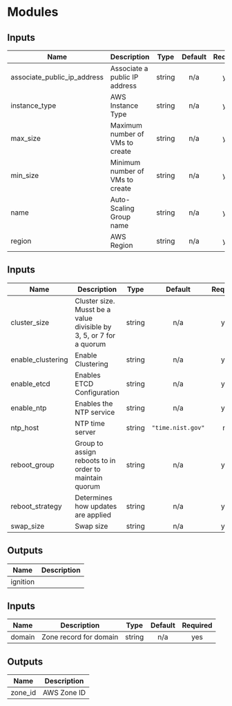 # Modules
## Inputs

| Name | Description | Type | Default | Required |
|------|-------------|:----:|:-----:|:-----:|
| associate\_public\_ip\_address | Associate a public IP address | string | n/a | yes |
| instance\_type | AWS Instance Type | string | n/a | yes |
| max\_size | Maximum number of VMs to create | string | n/a | yes |
| min\_size | Minimum number of VMs to create | string | n/a | yes |
| name | Auto-Scaling Group name | string | n/a | yes |
| region | AWS Region | string | n/a | yes |

## Inputs

| Name | Description | Type | Default | Required |
|------|-------------|:----:|:-----:|:-----:|
| cluster\_size | Cluster size. Musst be a value divisible by 3, 5, or 7 for a quorum | string | n/a | yes |
| enable\_clustering | Enable Clustering | string | n/a | yes |
| enable\_etcd | Enables ETCD Configuration | string | n/a | yes |
| enable\_ntp | Enables the NTP service | string | n/a | yes |
| ntp\_host | NTP time server | string | `"time.nist.gov"` | no |
| reboot\_group | Group to assign reboots to in order to maintain quorum | string | n/a | yes |
| reboot\_strategy | Determines how updates are applied | string | n/a | yes |
| swap\_size | Swap size | string | n/a | yes |

## Outputs

| Name | Description |
|------|-------------|
| ignition |  |

## Inputs

| Name | Description | Type | Default | Required |
|------|-------------|:----:|:-----:|:-----:|
| domain | Zone record for domain | string | n/a | yes |

## Outputs

| Name | Description |
|------|-------------|
| zone\_id | AWS Zone ID |

